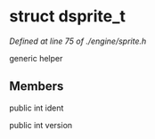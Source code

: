 # struct dsprite_t

*Defined at line 75 of ./engine/sprite.h*

 generic helper



## Members

public int ident

public int version



